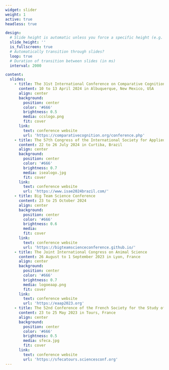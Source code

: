 ```yaml
---
widget: slider
weight: 1
active: true
headless: true

design:
  # Slide height is automatic unless you force a specific height (e.g. '400px')
  slide_height: ''
  is_fullscreen: true
  # Automatically transition through slides?
  loop: true
  # Duration of transition between slides (in ms)
  interval: 2000

content:
  slides:
    - title: The 31st International Conference on Comparative Cognition
      content: 10 to 13 April 2024 in Albuquerque, New Mexico, USA
      align: center
      background:
        position: center
        color: '#666'
        brightness: 0.5
        media: ccslogo.png
        fit: cover
      link:
        text: conference website
        url: 'https://comparativecognition.org/conference.php'
    - title: The 57th Congress of the International Society for Applied Ethology
      content: 22 to 26 July 2024 in Curtiba, Brazil
      align: center
      background:
        position: center
        color: '#666'
        brightness: 0.7
        media: isealogo.jpg
        fit: cover
      link:
        text: conference website
        url: 'https://www.isae2024brazil.com/'
    - title: Big Team Science Conference
      content: 23 to 25 October 2024
      align: center
      background:
        position: center
        color: '#666'
        brightness: 0.6
        media: 
        fit: cover
      link:
        text: conference website
        url: 'https://bigteamscienceconference.github.io/'
    - title: The Joint International Congress on Animal Science
      content: 26 August to 1 September 2023 in Lyon, France
      align: center
      background:
        position: center
        color: '#666'
        brightness: 0.7
        media: logoeaap.png
        fit: cover
      link:
        text: conference website
        url: 'https://eaap2023.org'
    - title: The 52nd Conference of the French Society for the Study of Animal Behavior
      content: 23 to 25 May 2023 in Tours, France
      align: center
      background:
        position: center
        color: '#666'
        brightness: 0.5
        media: sfeca.jpg
        fit: cover
      link:
        text: conference website
        url: 'https://sfecatours.sciencesconf.org'
---
```

